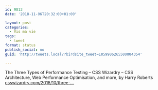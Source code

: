 ```yaml
---
id: 9813
date: '2018-11-06T20:32:00+01:00'

layout: post
categories:
  - Vis ma vie
tags:
  - tweet
format: status
publish_social: no
guid: 'http://tweets.local/?birdsite_tweet=1059906265500004354'

---
```


The Three Types of Performance Testing – CSS Wizardry – CSS Architecture, Web Performance Optimisation, and more, by Harry Roberts [csswizardry.com/2018/10/three-…](https://csswizardry.com/2018/10/three-types-of-performance-testing/)